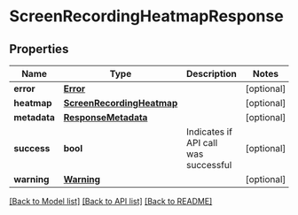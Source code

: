 # ScreenRecordingHeatmapResponse

## Properties
Name | Type | Description | Notes
------------ | ------------- | ------------- | -------------
**error** | [**Error**](Error.md) |  | [optional] 
**heatmap** | [**ScreenRecordingHeatmap**](ScreenRecordingHeatmap.md) |  | [optional] 
**metadata** | [**ResponseMetadata**](ResponseMetadata.md) |  | [optional] 
**success** | **bool** | Indicates if API call was successful | [optional] 
**warning** | [**Warning**](Warning.md) |  | [optional] 

[[Back to Model list]](../README.md#documentation-for-models) [[Back to API list]](../README.md#documentation-for-api-endpoints) [[Back to README]](../README.md)


